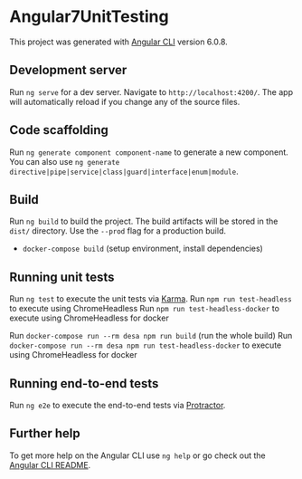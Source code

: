 # Angular7UnitTesting

This project was generated with [Angular CLI](https://github.com/angular/angular-cli) version 6.0.8.

## Development server

Run `ng serve` for a dev server. Navigate to `http://localhost:4200/`. The app will automatically reload if you change any of the source files.

## Code scaffolding

Run `ng generate component component-name` to generate a new component. You can also use `ng generate directive|pipe|service|class|guard|interface|enum|module`.

## Build

Run `ng build` to build the project. The build artifacts will be stored in the `dist/` directory. Use the `--prod` flag for a production build.

- `docker-compose build` (setup environment, install dependencies)

## Running unit tests

Run `ng test` to execute the unit tests via [Karma](https://karma-runner.github.io).
Run `npm run test-headless` to execute using ChromeHeadless
Run `npm run test-headless-docker` to execute using ChromeHeadless for docker

Run `docker-compose run --rm desa npm run build` (run the whole build)
Run `docker-compose run --rm desa npm run test-headless-docker` to execute using ChromeHeadless for docker

## Running end-to-end tests

Run `ng e2e` to execute the end-to-end tests via [Protractor](http://www.protractortest.org/).

## Further help

To get more help on the Angular CLI use `ng help` or go check out the [Angular CLI README](https://github.com/angular/angular-cli/blob/master/README.md).

